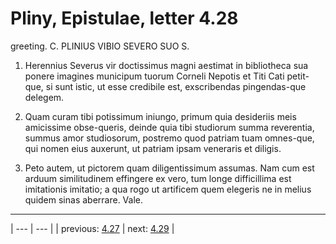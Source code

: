 # Pliny, Epistulae, letter 4.28

greeting. C. PLINIUS VIBIO SEVERO SUO S.



1. Herennius Severus vir doctissimus magni aestimat in bibliotheca sua ponere imagines municipum tuorum Corneli Nepotis et Titi Cati petit-que, si sunt istic, ut esse credibile est, exscribendas pingendas-que delegem.



2. Quam curam tibi potissimum iniungo, primum quia desideriis meis amicissime obse-queris, deinde quia tibi studiorum summa reverentia, summus amor studiosorum, postremo quod patriam tuam omnes-que, qui nomen eius auxerunt, ut patriam ipsam veneraris et diligis.



3. Peto autem, ut pictorem quam diligentissimum assumas. Nam cum est arduum similitudinem effingere ex vero, tum longe difficillima est imitationis imitatio; a qua rogo ut artificem quem elegeris ne in melius quidem sinas aberrare. Vale.



---

| --- | --- |
| previous: [4.27](../4.27/) | next: [4.29](../4.29/) |